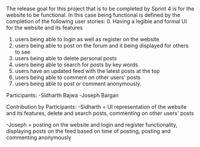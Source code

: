 The release goal for this project that is to be completed by Sprint 4 is for the website to be functional. In this case being functional is defined by the completion of the following user stories:
  0. Having a legible and formal UI for the website and its features
  1. users being able to login as well as register on the website
  2. users being able to post on the forum and it being displayed for others to see
  3. users being able to delete personal posts
  4. users being able to search for posts by key words
  5. users have an updated feed with the latest posts at the top
  6. users being able to comment on other users' posts
  7. users being able to post or comment anonymously. 
  
Participants:
-Sidharth Bajwa
-Joseph Bargan

Contribution by Participants:
-Sidharth = UI representation of the website and its features, delete and search posts, 
            commenting on other users' posts
            
-Joseph = posting on the website and login and register functionality, displaying posts on 
          the feed based on time of posting, posting and commenting anonymously
            
